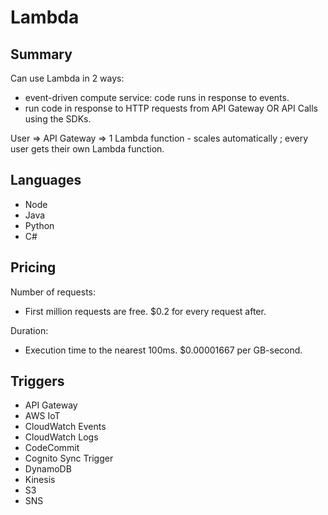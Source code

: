 # Lambda

## Summary

Can use Lambda in 2 ways:

- event-driven compute service: code runs in response to events.
- run code in response to HTTP requests from API Gateway OR API Calls using the SDKs.

User => API Gateway => 1 Lambda function - scales automatically ; every user gets their own Lambda function.

## Languages

- Node
- Java
- Python
- C#

## Pricing

Number of requests:
- First million requests are free. $0.2 for every request after.

Duration:
- Execution time to the nearest 100ms. $0.00001667 per GB-second.

## Triggers

- API Gateway
- AWS IoT
- CloudWatch Events
- CloudWatch Logs
- CodeCommit
- Cognito Sync Trigger
- DynamoDB
- Kinesis
- S3
- SNS


